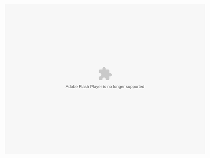<embed width="640" height="480" base="https://external.kongregate-games.com/gamez/0017/9179/live/" src="https://external.kongregate-games.com/gamez/0017/9179/live/embeddable_179179.swf" type="application/x-shockwave-flash"/>
